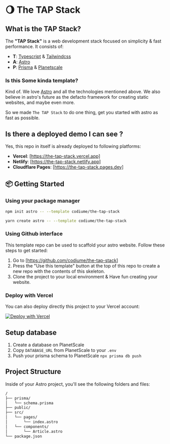 # 🌖 The TAP Stack

## What is the TAP Stack?

The **"TAP Stack"** is a web development stack focused on simplicity & fast performance. It consists of:

- **T**: [Typescript][typescript] & [Tailwindcss][tailwindcss]
- **A**: [Astro][astro]
- **P**: [Prisma][prisma] & [Planetscale][planetscale]

### Is this Some kinda template?

Kind of. We love [Astro][astro] and all the technologies mentioned above. We also believe in astro's future as the defacto framework for creating static websites, and maybe even more.

So we made `The TAP Stack` to do one thing, get you started with astro as fast as possible.

## Is there a deployed demo I can see ?

Yes, this repo in itself is already deployed to following platforms:

- **Vercel**: [https://the-tap-stack.vercel.app]
- **Netlify**: [https://the-tap-stack.netlify.app]
- **Cloudflare Pages**: [https://the-tap-stack.pages.dev]

## 📦 Getting Started

### Using your package manager

```bash
npm init astro -- --template codiume/the-tap-stack
```

```bash
yarn create astro -- --template codiume/the-tap-stack
```

### Using Github interface

This template repo can be used to scaffold your astro website. Follow these steps to get started:

1. Go to [https://github.com/codiume/the-tap-stack]
2. Press the "Use this template" button at the top of this repo to create a new repo with the contents of this skeleton.
3. Clone the project to your local environment & Have fun creating your website.

### Deploy with Vercel

You can also deploy directly this project to your Vercel account:

[![Deploy with Vercel](https://vercel.com/button)](https://vercel.com/new/clone?repository-url=https%3A%2F%2Fgithub.com%2Fcodiume%2Fthe-tap-stack&env=DATABASE_URL)

## Setup database

1. Create a database on PlanetScale
2. Copy `DATABASE_URL` from PlanetScale to your `.env`
3. Push your prisma schema to PlanetScale `npx prisma db push`

## Project Structure

Inside of your Astro project, you'll see the following folders and files:

```txt
/
├── prisma/
│   └── schema.prisma
├── public/
├── src/
│   └── pages/
│       └── index.astro
│   └── components/
│       └── Article.astro
└── package.json
```

[astro]:https://astro.build
[planetscale]:https://planetscale.com
[prisma]:https://www.prisma.io
[tailwindcss]:https://tailwindcss.com
[typescript]:https://www.typescriptlang.org
